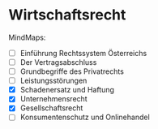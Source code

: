 # Wirtschaftsrecht

MindMaps:
- [ ] Einführung Rechtssystem Österreichs
- [ ] Der Vertragsabschluss
- [ ] Grundbegriffe des Privatrechts
- [ ] Leistungsstörungen
- [x] Schadenersatz und Haftung
- [x] Unternehmensrecht
- [x] Gesellschaftsrecht
- [ ] Konsumentenschutz und Onlinehandel
